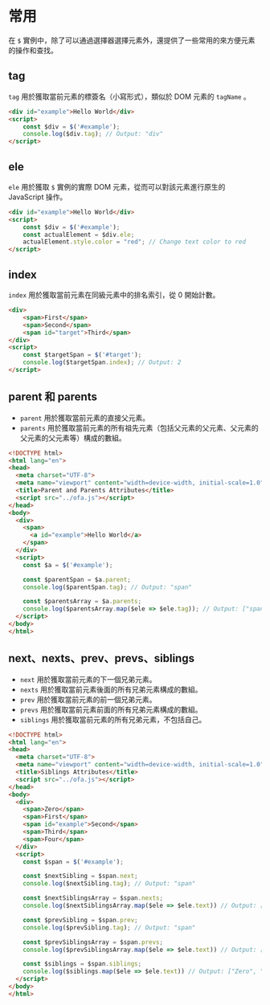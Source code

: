 # 常用

在 `$` 實例中，除了可以通過選擇器選擇元素外，還提供了一些常用的來方便元素的操作和查找。

## tag

`tag` 用於獲取當前元素的標簽名（小寫形式），類似於 DOM 元素的 `tagName` 。

```html
<div id="example">Hello World</div>
<script>
    const $div = $('#example');
    console.log($div.tag); // Output: "div"
</script>
```

## ele

`ele` 用於獲取 `$` 實例的實際 DOM 元素，從而可以對該元素進行原生的 JavaScript 操作。

```html
<div id="example">Hello World</div>
<script>
    const $div = $('#example');
    const actualElement = $div.ele;
    actualElement.style.color = "red"; // Change text color to red
</script>
```

## index 

`index` 用於獲取當前元素在同級元素中的排名索引，從 0 開始計數。

```html
<div>
    <span>First</span>
    <span>Second</span>
    <span id="target">Third</span>
</div>
<script>
    const $targetSpan = $('#target');
    console.log($targetSpan.index); // Output: 2
</script>
```

## parent 和 parents  

- `parent` 用於獲取當前元素的直接父元素。 
- `parents` 用於獲取當前元素的所有祖先元素（包括父元素的父元素、父元素的父元素的父元素等）構成的數組。

```html
<!DOCTYPE html>
<html lang="en">
<head>
  <meta charset="UTF-8">
  <meta name="viewport" content="width=device-width, initial-scale=1.0">
  <title>Parent and Parents Attributes</title>
  <script src="../ofa.js"></script>
</head>
<body>
  <div>
    <span>
      <a id="example">Hello World</a>
    </span>
  </div>
  <script>
    const $a = $('#example');

    const $parentSpan = $a.parent;
    console.log($parentSpan.tag); // Output: "span"

    const $parentsArray = $a.parents;
    console.log($parentsArray.map($ele => $ele.tag)); // Output: ["span", "div", "body", "html"]
  </script>
</body>
</html>
```

## next、nexts、prev、prevs、siblings  

- `next` 用於獲取當前元素的下一個兄弟元素。 
- `nexts` 用於獲取當前元素後面的所有兄弟元素構成的數組。 
- `prev` 用於獲取當前元素的前一個兄弟元素。 
- `prevs` 用於獲取當前元素前面的所有兄弟元素構成的數組。 
- `siblings` 用於獲取當前元素的所有兄弟元素，不包括自己。

```html
<!DOCTYPE html>
<html lang="en">
<head>
  <meta charset="UTF-8">
  <meta name="viewport" content="width=device-width, initial-scale=1.0">
  <title>Siblings Attributes</title>
  <script src="../ofa.js"></script>
</head>
<body>
  <div>
    <span>Zero</span>
    <span>First</span>
    <span id="example">Second</span>
    <span>Third</span>
    <span>Four</span>
  </div>
  <script>
    const $span = $('#example');

    const $nextSibling = $span.next;
    console.log($nextSibling.tag); // Output: "span"

    const $nextSiblingsArray = $span.nexts;
    console.log($nextSiblingsArray.map($ele => $ele.text)) // Output: ["Third", "Four"]

    const $prevSibling = $span.prev;
    console.log($prevSibling.tag); // Output: "span"

    const $prevSiblingsArray = $span.prevs;
    console.log($prevSiblingsArray.map($ele => $ele.text)) // Output: ["Zero", "First"]

    const $siblings = $span.siblings;
    console.log($siblings.map($ele => $ele.text)) // Output: ["Zero", "First", "Third", "Four"]
  </script>
</body>
</html>
```

